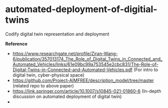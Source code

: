 # automated-deployment-of-digitial-twins

Codify digital twin representation and deployment

**Reference** 
- https://www.researchgate.net/profile/Ziran-Wang-6/publication/357013174_The_Role_of_Digital_Twins_in_Connected_and_Automated_Vehicles/links/61e09bc99a753545e2cbc831/The-Role-of-Digital-Twins-in-Connected-and-Automated-Vehicles.pdf (For intro to digital twin, cyber-physical space)
- https://github.com/Project-AIMFREE/description_model/tree/master (related repo to above paper)
- https://link.springer.com/article/10.1007/s10845-021-01860-6 (In-depth discussion on automated deployment of digital twin) 
- 
